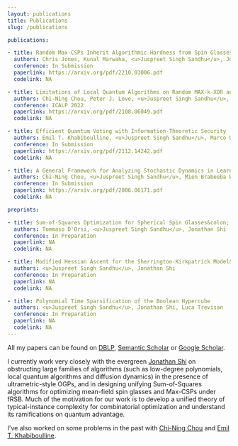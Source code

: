 ```yaml
---
layout: publications
title: Publications
slug: /publications

publications:

- title: Random Max-CSPs Inherit Algorithmic Hardness from Spin Glasses
  authors: Chris Jones, Kunal Marwaha, <u>Juspreet Singh Sandhu</u>, Jonathan Shi
  conference: In Submission
  paperlink: https://arxiv.org/pdf/2210.03006.pdf
  codelink: NA

- title: Limitations of Local Quantum Algorithms on Random MAX-k-XOR and Beyond
  authors: Chi-Ning Chou, Peter J. Love, <u>Juspreet Singh Sandhu</u>, Jonathan Shi
  conference: ICALP 2022
  paperlink: https://arxiv.org/pdf/2108.06049.pdf
  codelink: NA

- title: Efficient Quantum Voting with Information-Theoretic Security
  authors: Emil T. Khabiboulline, <u>Juspreet Singh Sandhu</u>, Marco Ugo Gambetta, Mikhail D. Lukin, Johannes Borregaard
  conference: In Submission
  paperlink: https://arxiv.org/pdf/2112.14242.pdf
  codelink: NA

- title: A General Framework for Analyzing Stochastic Dynamics in Learning Algorithms
  authors: Chi-Ning Chou, <u>Juspreet Singh Sandhu</u>, Mien Brabeeba Wang, Tiancheng Yu
  conference: In Submission
  paperlink: https://arxiv.org/pdf/2006.06171.pdf
  codelink: NA

preprints:

- title: Sum-of-Squares Optimization for Spherical Spin Glasses&colon; The fRSB Regime
  authors: Tommaso D'Orsi, <u>Juspreet Singh Sandhu</u>, Jonathan Shi
  conference: In Preparation
  paperlink: NA
  codelink: NA

- title: Modified Hessian Ascent for the Sherrington-Kirkpatrick Model&colon; The fRSB Regime
  authors: <u>Juspreet Singh Sandhu</u>, Jonathan Shi
  conference: In Preparation
  paperlink: NA
  codelink: NA

- title: Polynomial Time Sparsification of the Boolean Hypercube
  authors: <u>Juspreet Singh Sandhu</u>, Jonathan Shi, Luca Trevisan
  conference: In Preparation
  paperlink: NA
  codelink: NA
---
```


All my papers can be found on [DBLP](https://dblp.org/pid/299/8207.html), [Semantic Scholar](https://www.semanticscholar.org/author/Juspreet-Singh-Sandhu/2052821753) or [Google Scholar](https://scholar.google.com/citations?user=2G4gViMAAAAJ).
<br/>

I currently work very closely with the evergreen [Jonathan Shi](https://jshi.science/) on obstructing large families of algorithms (such as low-degree polynomials, local quantum algorithms and diffusion dynamics) in the presence of ultrametric-style OGPs, and in designing unifying Sum-of-Squares algorithms for optimizing mean-field spin glasses and Max-CSPs under fRSB. Much of the motivation for our work is to develop a unified theory of typical-instance complexity for combinatorial optimization and understand its ramifications on quantum advantage. 

I've also worked on some problems in the past with [Chi-Ning Chou](https://cnchou.github.io/) and [Emil T. Khabiboulline](https://ekhabiboulline.me/).
